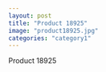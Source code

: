 ```yaml
---
layout: post
title: "Product 18925"
image: "product18925.jpg"
categories: "category1"
---
```

Product 18925
